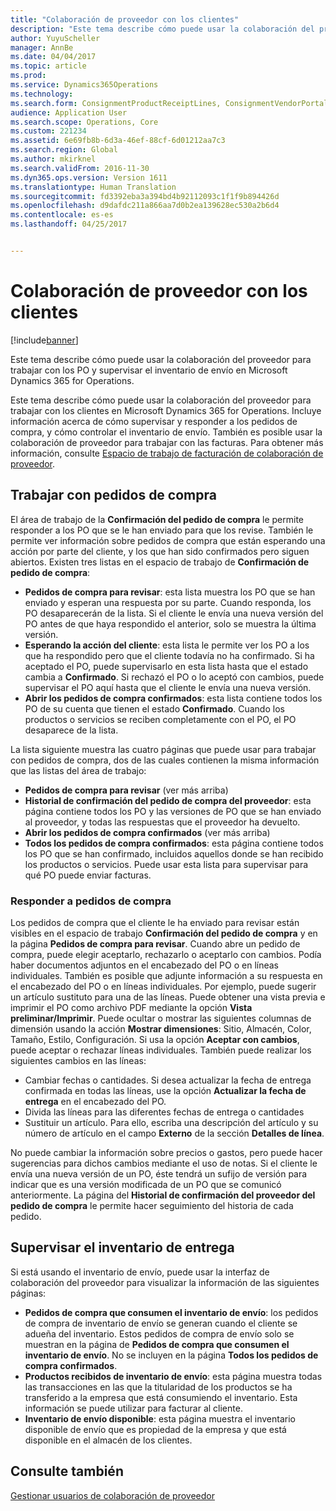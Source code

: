 ```yaml
---
title: "Colaboración de proveedor con los clientes"
description: "Este tema describe cómo puede usar la colaboración del proveedor para trabajar con los PO y supervisar el inventario de envío en Microsoft Dynamics 365 for Operations."
author: YuyuScheller
manager: AnnBe
ms.date: 04/04/2017
ms.topic: article
ms.prod: 
ms.service: Dynamics365Operations
ms.technology: 
ms.search.form: ConsignmentProductReceiptLines, ConsignmentVendorPortalOnHand, PurchVendorPortalConfirmedOrders, PurchVendorPortalOriginalOrder, PurchVendorPortalResponsesHistoryList, PurchVendorPortalResponsesPart
audience: Application User
ms.search.scope: Operations, Core
ms.custom: 221234
ms.assetid: 6e69fb8b-6d3a-46ef-88cf-6d01212aa7c3
ms.search.region: Global
ms.author: mkirknel
ms.search.validFrom: 2016-11-30
ms.dyn365.ops.version: Version 1611
ms.translationtype: Human Translation
ms.sourcegitcommit: fd3392eba3a394bd4b92112093c1f1f9b894426d
ms.openlocfilehash: d9dafdc211a866aa7d0b2ea139628ec530a2b6d4
ms.contentlocale: es-es
ms.lasthandoff: 04/25/2017


---
```


# <a name="vendor-collaboration-with-customers"></a>Colaboración de proveedor con los clientes

[!include[banner](../includes/banner.md)]


Este tema describe cómo puede usar la colaboración del proveedor para trabajar con los PO y supervisar el inventario de envío en Microsoft Dynamics 365 for Operations.

Este tema describe cómo puede usar la colaboración del proveedor para trabajar con los clientes en Microsoft Dynamics 365 for Operations. Incluye información acerca de cómo supervisar y responder a los pedidos de compra, y cómo controlar el inventario de envío. También es posible usar la colaboración de proveedor para trabajar con las facturas. Para obtener más información, consulte [Espacio de trabajo de facturación de colaboración de proveedor](/dynamics365/operations/financials/accounts-payable/vendor-portal-invoicing-workspace).

## <a name="working-with-purchase-orders"></a>Trabajar con pedidos de compra
El área de trabajo de la **Confirmación del pedido de compra** le permite responder a los PO que se le han enviado para que los revise. También le permite ver información sobre pedidos de compra que están esperando una acción por parte del cliente, y los que han sido confirmados pero siguen abiertos. Existen tres listas en el espacio de trabajo de **Confirmación de pedido de compra**:

-   **Pedidos de compra para revisar**: esta lista muestra los PO que se han enviado y esperan una respuesta por su parte. Cuando responda, los PO desaparecerán de la lista. Si el cliente le envía una nueva versión del PO antes de que haya respondido el anterior, solo se muestra la última versión.
-   **Esperando la acción del cliente**: esta lista le permite ver los PO a los que ha respondido pero que el cliente todavía no ha confirmado. Si ha aceptado el PO, puede supervisarlo en esta lista hasta que el estado cambia a **Confirmado**. Si rechazó el PO o lo aceptó con cambios, puede supervisar el PO aquí hasta que el cliente le envía una nueva versión.
-   **Abrir los pedidos de compra confirmados**: esta lista contiene todos los PO de su cuenta que tienen el estado **Confirmado**. Cuando los productos o servicios se reciben completamente con el PO, el PO desaparece de la lista.

La lista siguiente muestra las cuatro páginas que puede usar para trabajar con pedidos de compra, dos de las cuales contienen la misma información que las listas del área de trabajo:

-   **Pedidos de compra para revisar** (ver más arriba)
-   **Historial de confirmación del pedido de compra del proveedor**: esta página contiene todos los PO y las versiones de PO que se han enviado al proveedor, y todas las respuestas que el proveedor ha devuelto.
-   **Abrir los pedidos de compra confirmados** (ver más arriba)
-   **Todos los pedidos de compra confirmados**: esta página contiene todos los PO que se han confirmado, incluidos aquellos donde se han recibido los productos o servicios. Puede usar esta lista para supervisar para qué PO puede enviar facturas.

### <a name="responding-to-purchase-orders"></a>Responder a pedidos de compra

Los pedidos de compra que el cliente le ha enviado para revisar están visibles en el espacio de trabajo **Confirmación del pedido de compra** y en la página **Pedidos de compra para revisar**. Cuando abre un pedido de compra, puede elegir aceptarlo, rechazarlo o aceptarlo con cambios. Podía haber documentos adjuntos en el encabezado del PO o en líneas individuales. También es posible que adjunte información a su respuesta en el encabezado del PO o en líneas individuales. Por ejemplo, puede sugerir un artículo sustituto para una de las líneas. Puede obtener una vista previa e imprimir el PO como archivo PDF mediante la opción **Vista preliminar/Imprimir**. Puede ocultar o mostrar las siguientes columnas de dimensión usando la acción **Mostrar dimensiones**: Sitio, Almacén, Color, Tamaño, Estilo, Configuración. Si usa la opción **Aceptar con cambios**, puede aceptar o rechazar líneas individuales. También puede realizar los siguientes cambios en las líneas:

-   Cambiar fechas o cantidades. Si desea actualizar la fecha de entrega confirmada en todas las líneas, use la opción **Actualizar la fecha de entrega** en el encabezado del PO.
-   Divida las líneas para las diferentes fechas de entrega o cantidades
-   Sustituir un artículo. Para ello, escriba una descripción del artículo y su número de artículo en el campo **Externo** de la sección **Detalles de línea**.

No puede cambiar la información sobre precios o gastos, pero puede hacer sugerencias para dichos cambios mediante el uso de notas. Si el cliente le envía una nueva versión de un PO, éste tendrá un sufijo de versión para indicar que es una versión modificada de un PO que se comunicó anteriormente. La página del **Historial de confirmación del proveedor del pedido de compra** le permite hacer seguimiento del historia de cada pedido.

## <a name="monitoring-consignment-inventory"></a>Supervisar el inventario de entrega
Si está usando el inventario de envío, puede usar la interfaz de colaboración del proveedor para visualizar la información de las siguientes páginas:

-   **Pedidos de compra que consumen el inventario de envío**: los pedidos de compra de inventario de envío se generan cuando el cliente se adueña del inventario. Estos pedidos de compra de envío solo se muestran en la página de **Pedidos de compra que consumen el inventario de envío**. No se incluyen en la página **Todos los pedidos de compra confirmados**.
-   **Productos recibidos de inventario de envío**: esta página muestra todas las transacciones en las que la titularidad de los productos se ha transferido a la empresa que está consumiendo el inventario. Esta información se puede utilizar para facturar al cliente.
-   **Inventario de envío disponible**: esta página muestra el inventario disponible de envío que es propiedad de la empresa y que está disponible en el almacén de los clientes.


<a name="see-also"></a>Consulte también
--------

[Gestionar usuarios de colaboración de proveedor](manage-vendor-collaboration-users.md)




